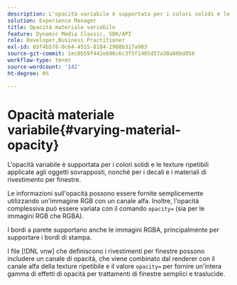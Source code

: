 ```yaml
---
description: L'opacità variabile è supportata per i colori solidi e le texture ripetibili applicate agli oggetti sovrapposti, nonché per i decali e i materiali di rivestimento per finestre.
solution: Experience Manager
title: Opacità materiale variabile
feature: Dynamic Media Classic, SDK/API
role: Developer,Business Practitioner
exl-id: 65f4b578-0c64-4515-8184-2908b317a983
source-git-commit: 1ec8b59f442eb96c6c3f5f1405d57a38a86bd056
workflow-type: tm+mt
source-wordcount: '142'
ht-degree: 0%

---
```


# Opacità materiale variabile{#varying-material-opacity}

L&#39;opacità variabile è supportata per i colori solidi e le texture ripetibili applicate agli oggetti sovrapposti, nonché per i decali e i materiali di rivestimento per finestre.

Le informazioni sull&#39;opacità possono essere fornite semplicemente utilizzando un&#39;immagine RGB con un canale alfa. Inoltre, l&#39;opacità complessiva può essere variata con il comando `opacity=` (sia per le immagini RGB che RGBA).

I bordi a parete supportano anche le immagini RGBA, principalmente per supportare i bordi di stampa.

I file [!DNL vnw] che definiscono i rivestimenti per finestre possono includere un canale di opacità, che viene combinato dal renderer con il canale alfa della texture ripetibile e il valore `opacity=` per fornire un&#39;intera gamma di effetti di opacità per trattamenti di finestre semplici e traslucide.
